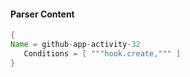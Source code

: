 #### Parser Content
```Java
{
Name = github-app-activity-32
   Conditions = [ """hook.create,""" ]
}
```